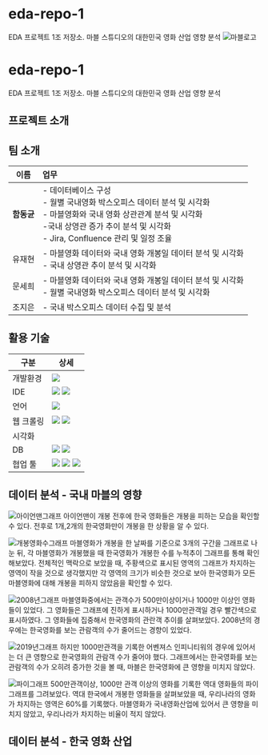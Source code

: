 # eda-repo-1
EDA 프로젝트 1조 저장소. 마블 스튜디오의 대한민국 영화 산업 영향 분석 
![마블로고](https://github.com/user-attachments/assets/7c1898dc-8605-48fe-a95e-c8a7dd8b5519)
# eda-repo-1
EDA 프로젝트 1조 저장소. 마블 스튜디오의 대한민국 영화 산업 영향 분석 

## 프로젝트 소개

## 팀 소개

|이름|업무|
|---|:---|
|**함동균**|- 데이터베이스 구성 <br>- 월별 국내영화 박스오피스 데이터 분석 및 시각화<br>- 마블영화와 국내 영화 상관관계 분석 및 시각화<br>-국내 상영관 증가 추이 분석 및 시각화<br>- Jira, Confluence 관리 및 일정 조율|
|유재현|- 마블영화 데이터와 국내 영화 개봉일 데이터 분석 및 시각화<br>- 국내 상영관 추이 분석 및 시각화|
|문세희|- 마블영화 데이터와 국내 영화 개봉일 데이터 분석 및 시각화<br>- 월별 국내영화 박스오피스 데이터 분석 및 시각화|
|조지은|- 국내 박스오피스 데이터 수집 및 분석|

## 활용 기술
|구분|상세|
|---|---|
|개발환경|<img src="https://img.shields.io/badge/Ubuntu-E95420?style=flat-square&logo=ubuntu&logoColor=white"/>|
|IDE|<img src="https://img.shields.io/badge/VSCode-007ACC?style=flat-square&logo=visualstudiocode&logoColor=white"/> <img src="https://img.shields.io/badge/Jupyter-F37626?style=flat-square&logo=jupyter&logoColor=white"/>|
|언어|<img src="https://img.shields.io/badge/Python-3776AB?style=flat-square&logo=python&logoColor=white"/>|
|웹 크롤링|<img src="https://img.shields.io/badge/Selenium-43B02A?style=flat-square&logo=selenium&logoColor=white"/> <img src="https://img.shields.io/badge/BeatifulSoup-000000?style=flat-square&logo=visualstudiocode&logoColor=white"/>|
|시각화||
|DB|<img src="https://img.shields.io/badge/AMAZON RDS-000000?style=flat-square&logo=visualstudiocode&logoColor=white"/> <img src="https://img.shields.io/badge/MySQL-4479A1?style=flat-square&logo=mysql&logoColor=white"/>|
|협업 툴|<img src="https://img.shields.io/badge/SLACK-4A154B?style=flat-square&logo=slack&logoColor=white"/> <img src="https://img.shields.io/badge/Confluence-172B4D?style=flat-square&logo=confluence&logoColor=white"/> <img src="https://img.shields.io/badge/JIRA-0052CC?style=flat-square&logo=jira&logoColor=white"/>|

## 데이터 분석 - 국내 마블의 영향
![아이언맨그래프](https://github.com/user-attachments/assets/95df4c6b-a191-4bd2-8a8d-65d492fb6d2a)
아이언맨이 개봉 전후에 한국 영화들은 개봉을 피하는 모습을 확인할 수 있다.
전후로 1개,2개의 한국영화만이 개봉을 한 상황을 알 수 있다.

![개봉영화수그래프](https://github.com/user-attachments/assets/7ba74788-d4ce-4f46-9eac-be6c55280b39)
마블영화가 개봉을 한 날짜를 기준으로 3개의 구간을 그래프로 나눈 뒤, 
각 마블영화가 개봉했을 때 한국영화가 개봉한 수를 누적추이 그래프를 통해 확인해보았다.
전체적인 맥락으로 보았을 때, 주황색으로 표시된 영역의 그래프가 차지하는 영역이 작을 것으로 생각했지만
각 영역의 크기가 비슷한 것으로 보아 한국영화가 모든 마블영화에 대해 개봉을 피하지 않았음을 확인할 수 있다.

![2008년그래프](https://github.com/user-attachments/assets/ffe74162-b5d4-49d5-bc0c-cbccc9334df4)
마블영화중에서는 관객수가 500만이상이거나 1000만 이상인 영화들이 있었다.
그 영화들은 그래프에 진하게 표시하거나 1000만관객일 경우 빨간색으로 표시하였다. 
그 영화들에 집중해서 한국영화의 관란객 추이를 살펴보았다.
2008년의 경우에는 한국영화를 보는 관람객의 수가 줄어드는 경향이 있었다.

![2019년그래프](https://github.com/user-attachments/assets/91f63450-e4b9-4205-86c5-7aaedb371d68)
하지만 1000만관객을 기록한 어벤져스 인피니티워의 경우에 있어서는 더 큰 영향으로 한국영화의 관람객 수가 줄어야 했다.
그래프에서는 한국영화를 보는 관람객의 수가 오히려 증가한 것을 볼 때, 마블은 한국영화에 큰 영향을 미치지 않았다.

![파이그래프](https://github.com/user-attachments/assets/83f14aa7-5a03-46e0-a97e-ff6506ab6a9f)
500만관객이상, 1000만 관객 이상의 영화를 기록한 역대 영화들의 파이그래프를 그려보았다.
역대 한국에서 개봉한 영화들을 살펴보았을 때, 우리나라의 영화가 차지하는 영역은 60%를 기록했다.
마블영화가 국내영화산업에 있어서 큰 영향을 미치지 않았고, 우리나라가 차지하는 비율이 적지 않았다.

## 데이터 분석 - 한국 영화 산업
